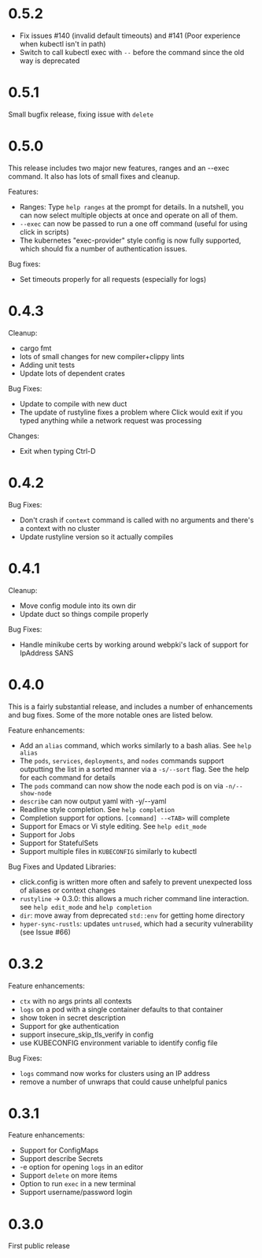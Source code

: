 0.5.2
======
* Fix issues #140 (invalid default timeouts) and #141 (Poor experience when kubectl isn't in path)
* Switch to call kubectl exec with `--` before the command since the old way is deprecated

0.5.1
======
Small bugfix release, fixing issue with `delete`

0.5.0
======
This release includes two major new features, ranges and an --exec command. It also has lots of
small fixes and cleanup.

Features:
* Ranges: Type `help ranges` at the prompt for details. In a nutshell, you can now select multiple
  objects at once and operate on all of them.
* `--exec` can now be passed to run a one off command (useful for using click in scripts)
* The kubernetes "exec-provider" style config is now fully supported, which should fix a number of
  authentication issues.

Bug fixes:
* Set timeouts properly for all requests (especially for logs)

0.4.3
=====

Cleanup:
* cargo fmt
* lots of small changes for new compiler+clippy lints
* Adding unit tests
* Update lots of dependent crates

Bug Fixes:
* Update to compile with new duct
* The update of rustyline fixes a problem where Click would exit if you typed anything while a
  network request was processing

Changes:
* Exit when typing Ctrl-D

0.4.2
=====

Bug Fixes:
* Don't crash if `context` command is called with no arguments and there's a context with no cluster
* Update rustyline version so it actually compiles


0.4.1
=====

Cleanup:
* Move config module into its own dir
* Update duct so things compile properly

Bug Fixes:
* Handle minikube certs by working around webpki's lack of support for IpAddress SANS

0.4.0
=====
This is a fairly substantial release, and includes a number of enhancements and bug fixes. Some of
the more notable ones are listed below.

Feature enhancements:

* Add an `alias` command, which works similarly to a bash alias. See `help alias`
* The `pods`, `services`, `deployments`, and `nodes` commands support outputting the list in a
  sorted manner via a `-s/--sort` flag.  See the help for each command for details
* The `pods` command can now show the node each pod is on via `-n/--show-node`
* `describe` can now output yaml with -y/--yaml
* Readline style completion.  See `help completion`
* Completion support for options. `[command] --<TAB>` will complete
* Support for Emacs or Vi style editing.  See `help edit_mode`
* Support for Jobs
* Support for StatefulSets
* Support multiple files in `KUBECONFIG` similarly to kubectl

Bug Fixes and Updated Libraries:

* click.config is written more often and safely to prevent unexpected loss of aliases or context
  changes
* `rustyline` -> 0.3.0: this allows a much richer command line interaction. see `help edit_mode` and
  `help completion`
* `dir`: move away from deprecated `std::env` for getting home directory
* `hyper-sync-rustls`: updates `untrused`, which had a security vulnerability (see Issue #66)

0.3.2
=====
Feature enhancements:

* `ctx` with no args prints all contexts
* `logs` on a pod with a single container defaults to that container
* show token in secret description
* Support for gke authentication
* support insecure\_skip\_tls\_verify in config
* use KUBECONFIG environment variable to identify config file

Bug Fixes:
* `logs` command now works for clusters using an IP address
* remove a number of unwraps that could cause unhelpful panics

0.3.1
=====
Feature enhancements:

* Support for ConfigMaps
* Support describe Secrets
* -e option for opening `logs` in an editor
* Support `delete` on more items
* Option to run `exec` in a new terminal
* Support username/password login

0.3.0
=====
First public release
